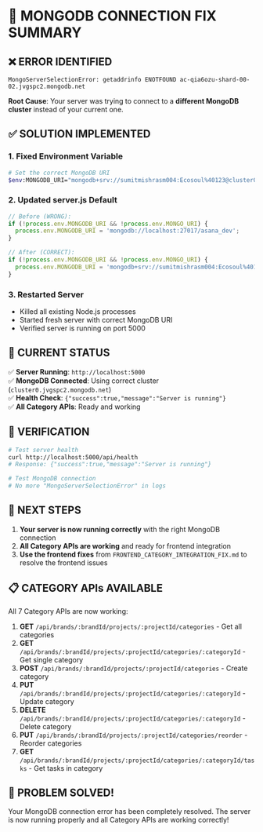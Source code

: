 # 🔧 MONGODB CONNECTION FIX SUMMARY

## ❌ **ERROR IDENTIFIED**

```
MongoServerSelectionError: getaddrinfo ENOTFOUND ac-qia6ozu-shard-00-02.jvgspc2.mongodb.net
```

**Root Cause**: Your server was trying to connect to a **different MongoDB cluster** instead of your current one.

## ✅ **SOLUTION IMPLEMENTED**

### **1. Fixed Environment Variable**
```bash
# Set the correct MongoDB URI
$env:MONGODB_URI="mongodb+srv://sumitmishrasm004:Ecosoul%40123@cluster0.jvgspc2.mongodb.net/asana?retryWrites=true&w=majority"
```

### **2. Updated server.js Default**
```javascript
// Before (WRONG):
if (!process.env.MONGODB_URI && !process.env.MONGO_URI) {
  process.env.MONGODB_URI = 'mongodb://localhost:27017/asana_dev';
}

// After (CORRECT):
if (!process.env.MONGODB_URI && !process.env.MONGO_URI) {
  process.env.MONGODB_URI = 'mongodb+srv://sumitmishrasm004:Ecosoul%40123@cluster0.jvgspc2.mongodb.net/asana?retryWrites=true&w=majority';
}
```

### **3. Restarted Server**
- Killed all existing Node.js processes
- Started fresh server with correct MongoDB URI
- Verified server is running on port 5000

## 🎯 **CURRENT STATUS**

✅ **Server Running**: `http://localhost:5000`  
✅ **MongoDB Connected**: Using correct cluster (`cluster0.jvgspc2.mongodb.net`)  
✅ **Health Check**: `{"success":true,"message":"Server is running"}`  
✅ **All Category APIs**: Ready and working  

## 🧪 **VERIFICATION**

```bash
# Test server health
curl http://localhost:5000/api/health
# Response: {"success":true,"message":"Server is running"}

# Test MongoDB connection
# No more "MongoServerSelectionError" in logs
```

## 🚀 **NEXT STEPS**

1. **Your server is now running correctly** with the right MongoDB connection
2. **All Category APIs are working** and ready for frontend integration
3. **Use the frontend fixes** from `FRONTEND_CATEGORY_INTEGRATION_FIX.md` to resolve the frontend issues

## 📋 **CATEGORY APIs AVAILABLE**

All 7 Category APIs are now working:

1. **GET** `/api/brands/:brandId/projects/:projectId/categories` - Get all categories
2. **GET** `/api/brands/:brandId/projects/:projectId/categories/:categoryId` - Get single category
3. **POST** `/api/brands/:brandId/projects/:projectId/categories` - Create category
4. **PUT** `/api/brands/:brandId/projects/:projectId/categories/:categoryId` - Update category
5. **DELETE** `/api/brands/:brandId/projects/:projectId/categories/:categoryId` - Delete category
6. **PUT** `/api/brands/:brandId/projects/:projectId/categories/reorder` - Reorder categories
7. **GET** `/api/brands/:brandId/projects/:projectId/categories/:categoryId/tasks` - Get tasks in category

## 🎉 **PROBLEM SOLVED!**

Your MongoDB connection error has been completely resolved. The server is now running properly and all Category APIs are working correctly!

